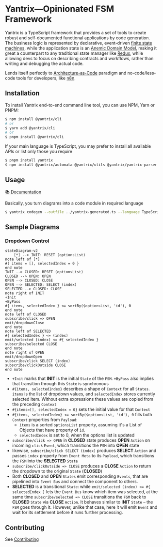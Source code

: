 # Yantrix—Opinionated FSM Framework

Yantrix is a TypeScript framework that provides a set of tools to create robust and self-documented functional
applications by code generation.
The business logic is represented by declarative,
event-driven [finite state machines](https://en.wikipedia.org/wiki/Finite-state_machine), while the application state is
an [Anemic Domain Model](https://en.wikipedia.org/wiki/Anemic_domain_model), making it great a counterpart to any
traditional state manager like [Redux](https://redux.js.org/), while allowing devs to focus on describing contracts and
workflows, rather than writing and debugging the
actual code.

Lends itself perfectly to [Architecture-as-Code](https://jondavid-black.github.io/AaC/) paradigm and no-code/less-code
tools for developers, like [n8n](https://github.com/n8n-io/n8n).

## Installation

To install Yantrix end-to-end command line tool, you can use NPM, Yarn or PNPM:

```bash
$ npm install @yantrix/cli
# or
$ yarn add @yantrix/cli
# or
$ pnpm install @yantrix/cli
```

If your main language is TypeScript, you may prefer to install all available APIs or list only those you require

```bash
$ pnpm install yantrix
$ npm install @yantrix/automata @yantrix/utils @yantrix/yantrix-parser
```

## Usage

[📚 Documentation](https://tfcp68.github.io/yantrix/)

Basically, you turn diagrams into a code module in required language

```bash
$ yantrix codegen --outfile ../yantrix-generated.ts --language TypeScript --className SampleFSM --eval "A-->B"
```

## Sample Diagrams

### Dropdown Control

```mermaid
stateDiagram-v2
	[*] --> INIT: RESET (optionsList)
note left of [*]
#( items = [], selectedIndex = 0 }
end note
INIT --> CLOSED: RESET (optionsList)
CLOSED --> OPEN: OPEN
OPEN --> CLOSED: CLOSE
OPEN --> SELECTED: SELECT (index)
SELECTED --> CLOSED: CLOSE
note right of INIT
+Init
+ByPass
#{ items, selectedIndex } <= sortBy($optionsList, 'id'), 0
end note
note left of CLOSED
subscribe/click => OPEN
emit/dropdownClose
end note
note left of SELECTED
#{ selectedIndex } <= (index)
emit/selected (index) <= #{ selectedIndex }
subscribe/selected CLOSE
end note
note right of OPEN
emit/dropdownOpen
subscribe/click SELECT (index)
subscribe/clickOutside CLOSE
end note
```

-   `+Init` marks that **INIT** is the initial `State` of the `FSM`. `+ByPass` also implies that transition through
    this `State` is synchronous
-   `#{items, selectedIndex}` describes a shape of `Context` for all `States`. `items` is the list of dropdown values,
    and `selectedIndex` stores currently selected item. Without extra expressions these values are copied from the
    preceding `Context`
-   `#{items=[], selectedIndex = 0}` sets the initial value for that `Context`
-   `#{items, selectedIndex} <= sortBy($optionsList, 'id'), 0` fills both `Context` properties from `Payload`:
    -   `items` is a sorted `optionsList` property, assuming it's a List of Objects that have property of `id`.
    -   `selectedIndex` is set to 0, when the options list is updated
-   `subscribe/click => OPEN` in **CLOSED** state produces **OPEN** `Action` on incoming `click` `Event`, which
    transitions the `FSM` into **OPEN** state
-   likewise, `subscribe/click SELECT (index)` produces **SELECT** `Action` and passes `index` property
    from `Event Meta` to its `Payload`, which transitions the `FSM` into the **SELECTED** `State`
-   `subscribe/clickOutside => CLOSE` produces a **CLOSE** `Action` to return the dropdown to the
    original `State` (**CLOSED**)
-   Both **CLOSED** and **OPEN** `States` emit corresponding `Events`, that are pipelined into `Event Bus` and connect the
    component to others.
-   **SELECTED** is a transitional `State`: while `emit/selected (index) <= #{ selectedIndex }` lets the `Event Bus` know
    which item was selected, at the same time `subscribe/selected => CLOSE` transitions the `FSM`
    back to **CLOSED** `State` via **CLOSE** `Action`. It behaves similar to **INIT** `State` &ndash; the `FSM` goes
    through it. However, unlike that case, here it will emit `Event` and wait for its settlement before it runs further
    processing.

## Contributing

See [Contributing](https://tfcp68.github.io/yantrix/contributing/)
